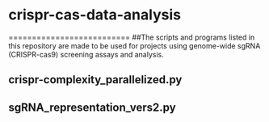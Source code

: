 
# crispr-cas-data-analysis
==========================
##The scripts and programs listed in this repository are made to be used for projects using genome-wide sgRNA (CRISPR-cas9) screening assays and analysis.

crispr-complexity_parallelized.py
---------------------------------

sgRNA_representation_vers2.py
-----------------------------

